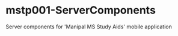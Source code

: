 mstp001-ServerComponents
========================

Server components for 'Manipal MS Study Aids' mobile application